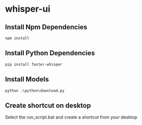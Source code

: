 # whisper-ui

## Install Npm Dependencies
```
npm install
```

## Install Python Dependencies
```
pip install faster-whisper
```

## Install Models
```
python .\python\download.py 
```

## Create shortcut on desktop
Select the run_script.bat and create a shortcut from your desktop

